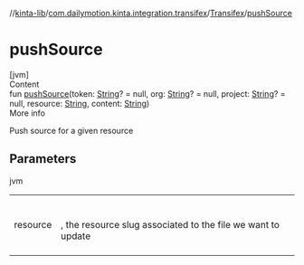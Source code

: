 //[kinta-lib](../../../index.md)/[com.dailymotion.kinta.integration.transifex](../index.md)/[Transifex](index.md)/[pushSource](push-source.md)



# pushSource  
[jvm]  
Content  
fun [pushSource](push-source.md)(token: [String](https://kotlinlang.org/api/latest/jvm/stdlib/kotlin/-string/index.html)? = null, org: [String](https://kotlinlang.org/api/latest/jvm/stdlib/kotlin/-string/index.html)? = null, project: [String](https://kotlinlang.org/api/latest/jvm/stdlib/kotlin/-string/index.html)? = null, resource: [String](https://kotlinlang.org/api/latest/jvm/stdlib/kotlin/-string/index.html), content: [String](https://kotlinlang.org/api/latest/jvm/stdlib/kotlin/-string/index.html))  
More info  


Push source for a given resource



## Parameters  
  
jvm  
  
| | |
|---|---|
| <a name="com.dailymotion.kinta.integration.transifex/Transifex/pushSource/#kotlin.String?#kotlin.String?#kotlin.String?#kotlin.String#kotlin.String/PointingToDeclaration/"></a>resource| <a name="com.dailymotion.kinta.integration.transifex/Transifex/pushSource/#kotlin.String?#kotlin.String?#kotlin.String?#kotlin.String#kotlin.String/PointingToDeclaration/"></a><br><br>, the resource slug associated to the file we want to update<br><br>|
  
  



